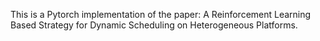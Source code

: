 This is a Pytorch implementation of the paper: A Reinforcement Learning Based Strategy for Dynamic Scheduling on Heterogeneous Platforms.